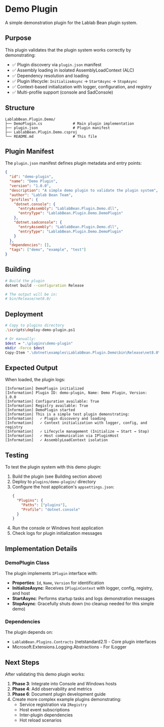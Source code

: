 # Demo Plugin

A simple demonstration plugin for the Lablab Bean plugin system.

## Purpose

This plugin validates that the plugin system works correctly by demonstrating:

- ✅ Plugin discovery via `plugin.json` manifest
- ✅ Assembly loading in isolated AssemblyLoadContext (ALC)
- ✅ Dependency resolution and loading
- ✅ Plugin lifecycle: `InitializeAsync` → `StartAsync` → `StopAsync`
- ✅ Context-based initialization with logger, configuration, and registry
- ✅ Multi-profile support (console and SadConsole)

## Structure

```
LablabBean.Plugin.Demo/
├── DemoPlugin.cs              # Main plugin implementation
├── plugin.json                # Plugin manifest
├── LablabBean.Plugin.Demo.csproj
└── README.md                  # This file
```

## Plugin Manifest

The `plugin.json` manifest defines plugin metadata and entry points:

```json
{
  "id": "demo-plugin",
  "name": "Demo Plugin",
  "version": "1.0.0",
  "description": "A simple demo plugin to validate the plugin system",
  "author": "Lablab Bean Team",
  "profiles": {
    "dotnet.console": {
      "entryAssembly": "LablabBean.Plugin.Demo.dll",
      "entryType": "LablabBean.Plugin.Demo.DemoPlugin"
    },
    "dotnet.sadconsole": {
      "entryAssembly": "LablabBean.Plugin.Demo.dll",
      "entryType": "LablabBean.Plugin.Demo.DemoPlugin"
    }
  },
  "dependencies": [],
  "tags": ["demo", "example", "test"]
}
```

## Building

```bash
# Build the plugin
dotnet build --configuration Release

# The output will be in:
# bin/Release/net8.0/
```

## Deployment

```bash
# Copy to plugins directory
.\scripts\deploy-demo-plugin.ps1

# Or manually:
$dest = ".\plugins\demo-plugin"
mkdir -Force $dest
Copy-Item ".\dotnet\examples\LablabBean.Plugin.Demo\bin\Release\net8.0\*" -Destination $dest -Recurse -Force
```

## Expected Output

When loaded, the plugin logs:

```
[Information] DemoPlugin initialized
[Information] Plugin ID: demo-plugin, Name: Demo Plugin, Version: 1.0.0
[Information] Configuration available: True
[Information] Registry available: True
[Information] DemoPlugin started
[Information] This is a simple test plugin demonstrating:
[Information]   ✓ Plugin discovery and loading
[Information]   ✓ Context initialization with logger, config, and registry
[Information]   ✓ Lifecycle management (Initialize → Start → Stop)
[Information]   ✓ Host communication via IPluginHost
[Information]   ✓ AssemblyLoadContext isolation
```

## Testing

To test the plugin system with this demo plugin:

1. Build the plugin (see Building section above)
2. Deploy to `plugins/demo-plugin/` directory
3. Configure the host application's `appsettings.json`:
   ```json
   {
     "Plugins": {
       "Paths": ["plugins"],
       "Profile": "dotnet.console"
     }
   }
   ```
4. Run the console or Windows host application
5. Check logs for plugin initialization messages

## Implementation Details

### DemoPlugin Class

The plugin implements `IPlugin` interface with:

- **Properties**: `Id`, `Name`, `Version` for identification
- **InitializeAsync**: Receives `IPluginContext` with logger, config, registry, and host
- **StartAsync**: Performs startup tasks and logs demonstration messages
- **StopAsync**: Gracefully shuts down (no cleanup needed for this simple demo)

### Dependencies

The plugin depends on:
- `LablabBean.Plugins.Contracts` (netstandard2.1) - Core plugin interfaces
- Microsoft.Extensions.Logging.Abstractions - For ILogger

## Next Steps

After validating this demo plugin works:

1. **Phase 3**: Integrate into Console and Windows hosts
2. **Phase 4**: Add observability and metrics
3. **Phase 6**: Document plugin development guide
4. Create more complex example plugins demonstrating:
   - Service registration via `IRegistry`
   - Host event subscriptions
   - Inter-plugin dependencies
   - Hot reload scenarios

